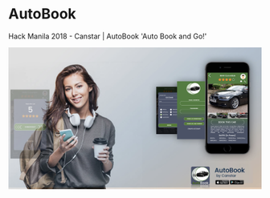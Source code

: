 # AutoBook
Hack Manila 2018 - Canstar | AutoBook 'Auto Book and Go!' 

<img src="app_about.png" width=600 />
